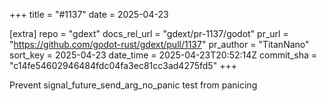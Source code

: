 +++
title = "#1137"
date = 2025-04-23

[extra]
repo = "gdext"
docs_rel_url = "gdext/pr-1137/godot"
pr_url = "https://github.com/godot-rust/gdext/pull/1137"
pr_author = "TitanNano"
sort_key = 2025-04-23
date_time = 2025-04-23T20:52:14Z
commit_sha = "c14fe54602946484fdc04fa3ec81cc3ad4275fd5"
+++

Prevent signal_future_send_arg_no_panic test from panicing
